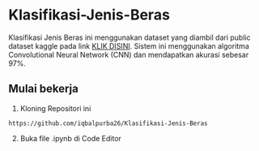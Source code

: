 # Klasifikasi-Jenis-Beras
Klasifikasi Jenis Beras ini menggunakan dataset yang diambil dari public dataset kaggle pada link [KLIK DISINI](https://www.kaggle.com/datasets/muratkokludataset/rice-image-dataset). Sistem ini menggunakan algoritma Convolutional Neural Network (CNN) dan mendapatkan akurasi sebesar 97%. 

## Mulai bekerja
1. Kloning Repositori ini
```
https://github.com/iqbalpurba26/Klasifikasi-Jenis-Beras
```

2. Buka file .ipynb di Code Editor 
